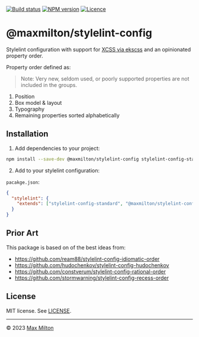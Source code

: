 [![Build status](https://img.shields.io/github/actions/workflow/status/maxmilton/stylelint-config/ci.yml?branch=master)](https://github.com/maxmilton/stylelint-config/actions)
[![NPM version](https://img.shields.io/npm/v/@maxmilton/stylelint-config.svg)](https://www.npmjs.com/package/@maxmilton/stylelint-config)
[![Licence](https://img.shields.io/github/license/maxmilton/stylelint-config.svg)](https://github.com/maxmilton/stylelint-config/blob/master/LICENSE)

# @maxmilton/stylelint-config

Stylelint configuration with support for [XCSS via ekscss](https://github.com/maxmilton/ekscss) and an opinionated property order.

Property order defined as:

> Note: Very new, seldom used, or poorly supported properties are not included in the groups.

1. Position
1. Box model & layout
1. Typography
1. Remaining properties sorted alphabetically

## Installation

1. Add dependencies to your project:

```sh
npm install --save-dev @maxmilton/stylelint-config stylelint-config-standard
```

2. Add to your stylelint configuration:

`pacakge.json`:

```json
{
  "stylelint": {
    "extends": ["stylelint-config-standard", "@maxmilton/stylelint-config"]
  }
}
```

## Prior Art

This package is based on of the best ideas from:

- <https://github.com/ream88/stylelint-config-idiomatic-order>
- <https://github.com/hudochenkov/stylelint-config-hudochenkov>
- <https://github.com/constverum/stylelint-config-rational-order>
- <https://github.com/stormwarning/stylelint-config-recess-order>

## License

MIT license. See [LICENSE](https://github.com/maxmilton/stylelint-config/blob/master/LICENSE).

---

© 2023 [Max Milton](https://maxmilton.com)
